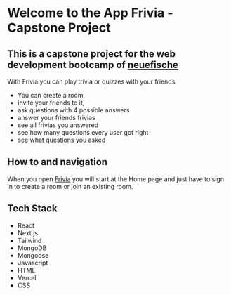 # Welcome to the App Frivia - Capstone Project

## This is a capstone project for the web development bootcamp of [neuefische](https://www.neuefische.de/)

With Frivia you can play trivia or quizzes with your friends

- You can create a room,
- invite your friends to it,
- ask questions with 4 possible answers
- answer your friends frivias
- see all frivias you answered
- see how many questions every user got right
- see what questions you asked 


## How to and navigation

When you open [Frivia](https://capstone-project-woad.vercel.app/) you will start at the Home page and just have to sign in to create a room or join an existing room.

## Tech Stack

- React
- Next.js
- Tailwind
- MongoDB
- Mongoose
- Javascript
- HTML
- Vercel
- CSS



